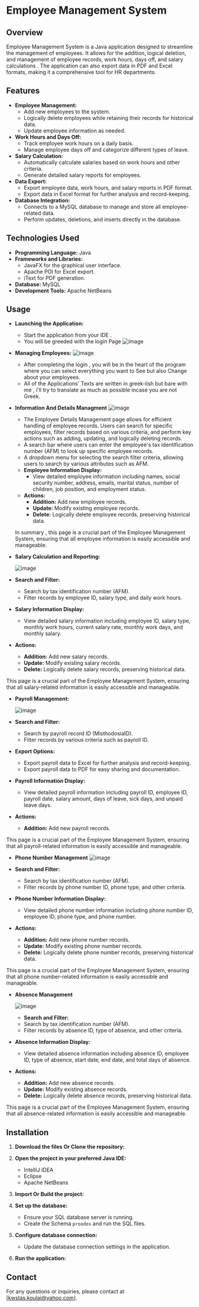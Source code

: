 # Employee Management System

## Overview

Employee Management System is a Java application designed to streamline the management of employees. It allows for the addition, logical deletion, and management of employee records, work hours, days off, and salary calculations . The application can also export data in PDF and Excel formats, making it a comprehensive tool for HR departments.

## Features

- **Employee Management:**
  - Add new employees to the system.
  - Logically delete employees while retaining their records for historical data.
  - Update employee information as needed.
- **Work Hours and Days Off:**
  - Track employee work hours on a daily basis.
  - Manage employee days off and categorize different types of leave.
- **Salary Calculation:**
  - Automatically calculate salaries based on work hours and other criteria.
  - Generate detailed salary reports for employees.
- **Data Export:**
  - Export employee data, work hours, and salary reports in PDF format.
  - Export data in Excel format for further analysis and record-keeping.
- **Database Integration:**
  - Connects to a MySQL database to manage and store all employee-related data.
  - Perform updates, deletions, and inserts directly in the database.

## Technologies Used

- **Programming Language:** Java
- **Frameworks and Libraries:**
  - JavaFX for the graphical user interface.
  - Apache POI for Excel export.
  - iText for PDF generation.
- **Database:** MySQL 
- **Development Tools:** Apache NetBeans
## Usage

- **Launching the Application:**
  - Start the application from your IDE .
  - You will be greeded with the login Page 
  ![image](https://github.com/proddeha/Employee-Management-System-With-JavaFX/assets/119131830/741840f5-27d5-4ffe-a1bd-6b7d6f7f9581)

- **Managing Employees:**
  ![image](https://github.com/proddeha/Employee-Management-System-With-JavaFX/assets/119131830/bffc0bbd-ee4e-4a54-8e07-8561d753965f)
  - After completing the login , you will be in the heart of the program where you can select everything you want to See but also Change about your employees.
  - All of the Applications' Texts are written in greek-lish but bare with me , i'll try to translate as much as possible incase you are not Greek.


- **Information And Details Managment**
![image](https://github.com/proddeha/Employee-Management-System-With-JavaFX/assets/119131830/c214cdfa-70d5-4571-84bf-2a254f29bbac)

  - The Employee Details Management page allows for efficient handling of employee records. Users can search for specific employees, filter records based on various criteria, and perform key actions such as adding, updating, and logically deleting records.
  - A search bar where users can enter the employee's tax identification number (AFM) to look up specific employee records.
  - A dropdown menu for selecting the search filter criteria, allowing users to search by various attributes such as AFM.
  - **Employee Information Display:**
    - View detailed employee information including names, social security number, address, emails, marital status, number of children, job position, and employment status.
  - **Actions:**
    - **Addition:** Add new employee records.
    - **Update:** Modify existing employee records.
    - **Delete:** Logically delete employee records, preserving historical data.
  
 
   In summary , this page is a crucial part of the Employee Management System, ensuring that all employee information is easily accessible and manageable.
  
- **Salary Calculation and Reporting:**
  
  ![image](https://github.com/proddeha/Employee-Management-System-With-JavaFX/assets/119131830/dcfe303a-7c7e-4842-88a3-81c1f2346e9d)
  
- **Search and Filter:**
  - Search by tax identification number (AFM).
  - Filter records by employee ID, salary type, and daily work hours.

- **Salary Information Display:**
  - View detailed salary information including employee ID, salary type, monthly work hours, current salary rate, monthly work days, and monthly salary.

- **Actions:**
  - **Addition:** Add new salary records.
  - **Update:** Modify existing salary records.
  - **Delete:** Logically delete salary records, preserving historical data.
   
This page is a crucial part of the Employee Management System, ensuring that all salary-related information is easily accessible and manageable.

- **Payroll Management:**
  
  ![image](https://github.com/proddeha/Employee-Management-System-With-JavaFX/assets/119131830/438df6d7-8f2a-4545-bb62-94f7e1089b3c)
- **Search and Filter:**
  - Search by payroll record ID (MisthodosiaID).
  - Filter records by various criteria such as payroll ID.

- **Export Options:**
  - Export payroll data to Excel for further analysis and record-keeping.
  - Export payroll data to PDF for easy sharing and documentation.

- **Payroll Information Display:**
  - View detailed payroll information including payroll ID, employee ID, payroll date, salary amount, days of leave, sick days, and unpaid leave days.

- **Actions:**
  - **Addition:** Add new payroll records.

This page is a crucial part of the Employee Management System, ensuring that all payroll-related information is easily accessible and manageable.


- **Phone Number Management**
![image](https://github.com/proddeha/Employee-Management-System-With-JavaFX/assets/119131830/4bb163dc-3759-4e1d-ba4f-bb0342fe8cea)

- **Search and Filter:**
  - Search by tax identification number (AFM).
  - Filter records by phone number ID, phone type, and other criteria.

- **Phone Number Information Display:**
  - View detailed phone number information including phone number ID, employee ID, phone type, and phone number.

- **Actions:**
  - **Addition:** Add new phone number records.
  - **Update:** Modify existing phone number records.
  - **Delete:** Logically delete phone number records, preserving historical data.

This page is a crucial part of the Employee Management System, ensuring that all phone number-related information is easily accessible and manageable.

- **Absence Management**
  
  ![image](https://github.com/proddeha/Employee-Management-System-With-JavaFX/assets/119131830/c1a87dc8-bef9-478f-a0bf-9f9ff3e8a8d6)

  - **Search and Filter:**
  - Search by tax identification number (AFM).
  - Filter records by absence ID, type of absence, and other criteria.

- **Absence Information Display:**
  - View detailed absence information including absence ID, employee ID, type of absence, start date, end date, and total days of absence.

- **Actions:**
  - **Addition:** Add new absence records.
  - **Update:** Modify existing absence records.
  - **Delete:** Logically delete absence records, preserving historical data.

This page is a crucial part of the Employee Management System, ensuring that all absence-related information is easily accessible and manageable.

## Installation

1. **Download the files Or Clone the repository:**

2. **Open the project in your preferred Java IDE:**
    - IntelliJ IDEA
    - Eclipse
    - Apache NetBeans

3. **Import Or Build the project:**


4. **Set up the database:**
    - Ensure your SQL database server is running.
    - Create the Schema `proodos` and run the SQL files.

5. **Configure database connection:**
    - Update the database connection settings in the application.

6. **Run the application:**



## Contact

For any questions or inquiries, please contact at [kwstas.koulai@yahoo.com].
